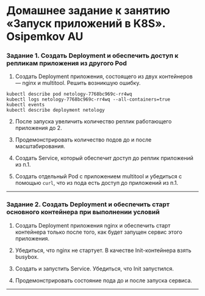# Домашнее задание к занятию «Запуск приложений в K8S». Osipemkov AU

### Задание 1. Создать Deployment и обеспечить доступ к репликам приложения из другого Pod

1. Создать Deployment приложения, состоящего из двух контейнеров — nginx и multitool. Решить возникшую ошибку.

```
kubectl describe pod netology-7768bc969c-rr4wq
kubectl logs netology-7768bc969c-rr4wq --all-containers=true
kubectl events
kubectl describe deployment netology
```

2. После запуска увеличить количество реплик работающего приложения до 2.

3. Продемонстрировать количество подов до и после масштабирования.

4. Создать Service, который обеспечит доступ до реплик приложений из п.1.

5. Создать отдельный Pod с приложением multitool и убедиться с помощью `curl`, что из пода есть доступ до приложений из п.1.

------

### Задание 2. Создать Deployment и обеспечить старт основного контейнера при выполнении условий

1. Создать Deployment приложения nginx и обеспечить старт контейнера только после того, как будет запущен сервис этого приложения.

2. Убедиться, что nginx не стартует. В качестве Init-контейнера взять busybox.

3. Создать и запустить Service. Убедиться, что Init запустился.

4. Продемонстрировать состояние пода до и после запуска сервиса.

------


